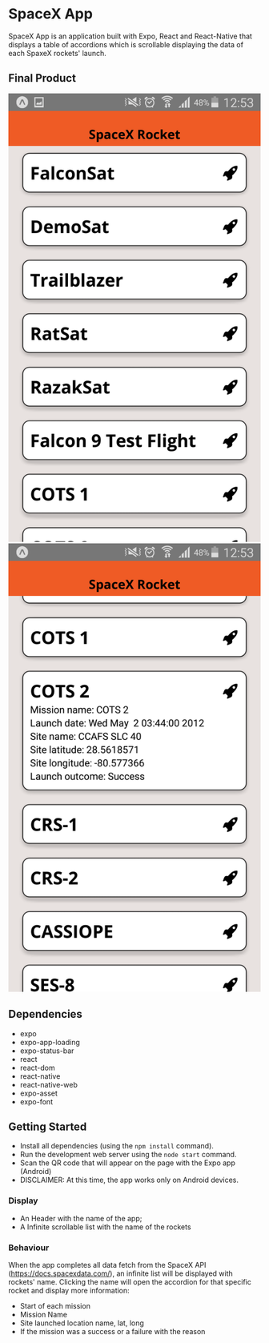 # SpaceX App

SpaceX App is an application built with Expo, React and React-Native that displays a table of accordions which is scrollable displaying the data of each SpaxeX rockets' launch.

## Final Product

!["Screenshot of Rockets list"](https://github.com/micmor-m/rn-spaceX/blob/master/docs/RocketList.png)
!["screenshot of Toggled Rocket"](https://github.com/micmor-m/rn-spaceX/blob/master/docs/ToggledRocket.png)

## Dependencies

- expo
- expo-app-loading
- expo-status-bar
- react
- react-dom
- react-native
- react-native-web
- expo-asset
- expo-font

## Getting Started

- Install all dependencies (using the `npm install` command).
- Run the development web server using the `node start` command.
- Scan the QR code that will appear on the page with the Expo app (Android)
- DISCLAIMER: At this time, the app works only on Android devices.

### Display

- An Header with the name of the app;
- A Infinite scrollable list with the name of the rockets

### Behaviour

When the app completes all data fetch from the SpaceX API (https://docs.spacexdata.com/), an infinite list will be displayed with rockets' name.
Clicking the name will open the accordion for that specific rocket and display more information:

- Start of each mission
- Mission Name
- Site launched location name, lat, long
- If the mission was a success or a failure with the reason
